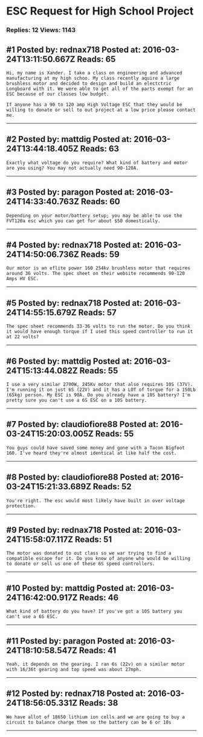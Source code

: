 # ESC Request for High School Project

### Replies: 12 Views: 1143

## \#1 Posted by: rednax718 Posted at: 2016-03-24T13:11:50.667Z Reads: 65

```
Hi, my name is Xander. I take a class on engineering and advanced manufacturing at my high schoo. My class recently aquire a large brushless motor and decided to design and build an electctric Longboard with it. We were able to get all of the parts exempt for an ESC because of our classes low budget.

If anyone has a 90 to 120 amp High Voltage ESC that they would be willing to donate or sell to out project at a low price please contact me.
```

---
## \#2 Posted by: mattdig Posted at: 2016-03-24T13:44:18.405Z Reads: 63

```
Exactly what voltage do you require? What kind of battery and motor are you using? You may not actually need 90-120A.
```

---
## \#3 Posted by: paragon Posted at: 2016-03-24T14:33:40.763Z Reads: 60

```
Depending on your motor/battery setup; you may be able to use the FVT120a esc which you can get for about $50 domestically.
```

---
## \#4 Posted by: rednax718 Posted at: 2016-03-24T14:50:06.736Z Reads: 59

```
Our motor is an eflite power 160 254kv brushless motor that requires around 36 volts. The spec sheet on their website recommends 90-120 Amps HV ESC.
```

---
## \#5 Posted by: rednax718 Posted at: 2016-03-24T14:55:15.679Z Reads: 57

```
The spec sheet recommends 33-36 volts to run the motor. Do you think it would have enough torque if I used this speed controller to run it at 22 volts?
```

---
## \#6 Posted by: mattdig Posted at: 2016-03-24T15:13:44.082Z Reads: 55

```
I use a very similar 2700W, 245Kv motor that also requires 10S (37V). I'm running it on just 6S (22V) and it has a LOT of torque for a 150Lb (65kg) person. My ESC is 90A. Do you already have a 10S battery? I'm pretty sure you can't use a 6S ESC on a 10S battery.
```

---
## \#7 Posted by: claudiofiore88 Posted at: 2016-03-24T15:20:03.005Z Reads: 55

```
You guys could have saved some money and gone with a Tacon Bigfoot 160. I've heard they're almost identical at like half the cost.
```

---
## \#8 Posted by: claudiofiore88 Posted at: 2016-03-24T15:21:33.689Z Reads: 52

```
You're right. The esc would most likely have built in over voltage protection.
```

---
## \#9 Posted by: rednax718 Posted at: 2016-03-24T15:58:07.117Z Reads: 51

```
The motor was donated to out class so we war trying to find a compatible escape for it. Do you know of anyone who would be willing to donate or sell us one of these 6S speed controllers.
```

---
## \#10 Posted by: mattdig Posted at: 2016-03-24T16:42:00.917Z Reads: 46

```
What kind of battery do you have? If you've got a 10S battery you can't use a 6S ESC.
```

---
## \#11 Posted by: paragon Posted at: 2016-03-24T18:10:58.547Z Reads: 41

```
Yeah, it depends on the gearing. I ran 6s (22v) on a similar motor with 16/36t gearing and top speed was about 27mph.
```

---
## \#12 Posted by: rednax718 Posted at: 2016-03-24T18:56:05.331Z Reads: 38

```
We have allot of 18650 lithium ion cells and we are going to buy a circuit to balance charge them so the battery can be 6 or 10s
```

---

